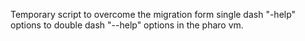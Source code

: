 Temporary script to overcome the migration form single dash "-help" options to double dash "--help" options in the pharo vm.